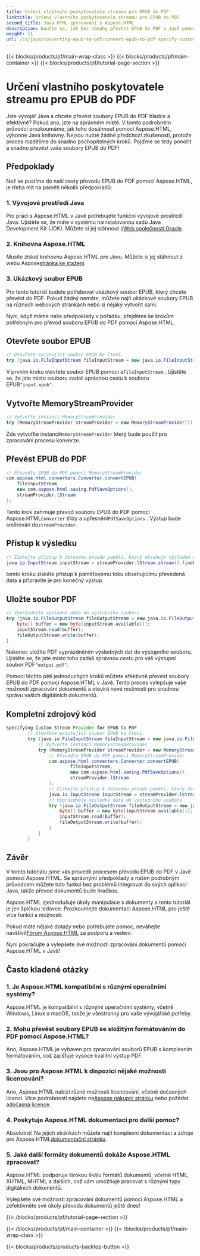 ```yaml
---
title: Určení vlastního poskytovatele streamu pro EPUB do PDF
linktitle: Určení vlastního poskytovatele streamu pro EPUB do PDF
second_title: Java HTML zpracování s Aspose.HTML
description: Naučte se, jak bez námahy převést EPUB do PDF v Javě pomocí Aspose.HTML, čímž rozšíříte možnosti zpracování dokumentů.
weight: 11
url: /cs/java/converting-epub-to-pdf/convert-epub-to-pdf-specify-custom-stream-provider/
---
```


{{< blocks/products/pf/main-wrap-class >}}
{{< blocks/products/pf/main-container >}}
{{< blocks/products/pf/tutorial-page-section >}}

# Určení vlastního poskytovatele streamu pro EPUB do PDF


Jste vývojář Java a chcete převést soubory EPUB do PDF hladce a efektivně? Pokud ano, jste na správném místě. V tomto podrobném průvodci prozkoumáme, jak toho dosáhnout pomocí Aspose.HTML, výkonné Java knihovny. Nejsou nutné žádné předchozí zkušenosti, protože proces rozdělíme do snadno pochopitelných kroků. Pojďme se tedy ponořit a snadno převést vaše soubory EPUB do PDF!

## Předpoklady

Než se pustíme do naší cesty převodu EPUB do PDF pomocí Aspose.HTML, je třeba mít na paměti několik předpokladů:

### 1. Vývojové prostředí Java

 Pro práci s Aspose.HTML v Javě potřebujete funkční vývojové prostředí Java. Ujistěte se, že máte v systému nainstalovanou sadu Java Development Kit (JDK). Můžete si jej stáhnout z[Web společnosti Oracle](https://www.oracle.com/java/technologies/javase-downloads.html).

### 2. Knihovna Aspose.HTML

 Musíte získat knihovnu Aspose.HTML pro Javu. Můžete si jej stáhnout z webu Aspose[stránka ke stažení](https://releases.aspose.com/html/java/).

### 3. Ukázkový soubor EPUB

Pro tento tutoriál budete potřebovat ukázkový soubor EPUB, který chcete převést do PDF. Pokud žádný nemáte, můžete najít ukázkové soubory EPUB na různých webových stránkách nebo si nějaký vytvořit sami.

Nyní, když máme naše předpoklady v pořádku, přejděme ke krokům potřebným pro převod souboru EPUB do PDF pomocí Aspose.HTML.

## Otevřete soubor EPUB

```java
// Otevřete existující soubor EPUB ke čtení.
try (java.io.FileInputStream fileInputStream = new java.io.FileInputStream(Resources.input("input.epub"))) {
```

 V prvním kroku otevřete soubor EPUB pomocí a`FileInputStream` . Ujistěte se, že jste místo souboru zadali správnou cestu k souboru EPUB`"input.epub"`.

## Vytvořte MemoryStreamProvider

```java
// Vytvořte instanci MemoryStreamProvider
try (MemoryStreamProvider streamProvider = new MemoryStreamProvider()) {
```

 Zde vytvoříte instanci`MemoryStreamProvider` který bude použit pro zpracování procesu konverze.

## Převést EPUB do PDF

```java
// Převeďte EPUB do PDF pomocí MemoryStreamProvider
com.aspose.html.converters.Converter.convertEPUB(
    fileInputStream,
    new com.aspose.html.saving.PdfSaveOptions(),
    streamProvider.lStream
);
```

 Tento krok zahrnuje převod souboru EPUB do PDF pomocí Aspose.HTML`Converter` třídy a upřesnění`PdfSaveOptions` . Výstup bude směrován do`streamProvider`.

## Přístup k výsledku

```java
// Získejte přístup k datovému proudu paměti, který obsahuje výsledná data
java.io.InputStream inputStream = streamProvider.lStream.stream().findFirst().get();
```

tomto kroku získáte přístup k paměťovému toku obsahujícímu převedená data a připravíte je pro konečný výstup.

## Uložte soubor PDF

```java
// Vyprázdněte výsledná data do výstupního souboru
try (java.io.FileOutputStream fileOutputStream = new java.io.FileOutputStream(Resources.output("output.pdf"))) {
    byte[] buffer = new byte[inputStream.available()];
    inputStream.read(buffer);
    fileOutputStream.write(buffer);
}
```

 Nakonec uložíte PDF vyprázdněním výsledných dat do výstupního souboru. Ujistěte se, že jste místo toho zadali správnou cestu pro váš výstupní soubor PDF`"output.pdf"`.

Pomocí těchto pěti jednoduchých kroků můžete efektivně převést soubory EPUB do PDF pomocí Aspose.HTML v Javě. Tento proces vylepšuje vaše možnosti zpracování dokumentů a otevírá nové možnosti pro snadnou správu vašich digitálních dokumentů.

## Kompletní zdrojový kód
```java
Specifying Custom Stream Provider for EPUB to PDF
        // Otevřete existující soubor EPUB ke čtení.
        try (java.io.FileInputStream fileInputStream = new java.io.FileInputStream(Resources.input("input.epub"))) {
            // Vytvořte instanci MemoryStreamProvider
            try (MemoryStreamProvider streamProvider = new MemoryStreamProvider()) {
                // Převeďte EPUB do PDF pomocí MemoryStreamProvider
                com.aspose.html.converters.Converter.convertEPUB(
                        fileInputStream,
                        new com.aspose.html.saving.PdfSaveOptions(),
                        streamProvider.lStream
                );
                // Získejte přístup k datovému proudu paměti, který obsahuje výsledná data
                java.io.InputStream inputStream = streamProvider.lStream.stream().findFirst().get();
                // Vyprázdněte výsledná data do výstupního souboru
                try (java.io.FileOutputStream fileOutputStream = new java.io.FileOutputStream(Resources.output("output.pdf"))) {
                    byte[] buffer = new byte[inputStream.available()];
                    inputStream.read(buffer);
                    fileOutputStream.write(buffer);
                }
            }
        }
```

## Závěr

V tomto tutoriálu jsme vás provedli procesem převodu EPUB do PDF v Javě pomocí Aspose.HTML. Se správnými předpoklady a naším podrobným průvodcem můžete tuto funkci bez problémů integrovat do svých aplikací Java, takže převod dokumentů bude hračkou.

Aspose.HTML zjednodušuje úkoly manipulace s dokumenty a tento tutoriál je jen špičkou ledovce. Prozkoumejte dokumentaci Aspose.HTML pro ještě více funkcí a možností.

 Pokud máte nějaké dotazy nebo potřebujete pomoc, neváhejte navštívit[Fórum Aspose.HTML](https://forum.aspose.com/) za podporu a vedení.

Nyní pokračujte a vylepšete své možnosti zpracování dokumentů pomocí Aspose.HTML v Javě!

## Často kladené otázky

### 1. Je Aspose.HTML kompatibilní s různými operačními systémy?

Aspose.HTML je kompatibilní s různými operačními systémy, včetně Windows, Linux a macOS, takže je všestranný pro vaše vývojářské potřeby.

### 2. Mohu převést soubory EPUB se složitým formátováním do PDF pomocí Aspose.HTML?

Ano, Aspose.HTML je vybaven pro zpracování souborů EPUB s komplexním formátováním, což zajišťuje vysoce kvalitní výstup PDF.

### 3. Jsou pro Aspose.HTML k dispozici nějaké možnosti licencování?

 Ano, Aspose.HTML nabízí různé možnosti licencování, včetně dočasných licencí. Více podrobností najdete na[Aspose nákupní stránku](https://purchase.aspose.com/buy) nebo požádat a[dočasná licence](https://purchase.aspose.com/temporary-license/).

### 4. Poskytuje Aspose.HTML dokumentaci pro další pomoc?

 Absolutně! Na jejich stránkách můžete najít komplexní dokumentaci a zdroje pro Aspose.HTML[dokumentační stránku](https://reference.aspose.com/html/java/).

### 5. Jaké další formáty dokumentů dokáže Aspose.HTML zpracovat?

Aspose.HTML podporuje širokou škálu formátů dokumentů, včetně HTML, XHTML, MHTML a dalších, což vám umožňuje pracovat s různými typy digitálních dokumentů.

Vylepšete své možnosti zpracování dokumentů pomocí Aspose.HTML a zefektivněte své úkoly převodu dokumentů ještě dnes!

{{< /blocks/products/pf/tutorial-page-section >}}

{{< /blocks/products/pf/main-container >}}
{{< /blocks/products/pf/main-wrap-class >}}

{{< blocks/products/products-backtop-button >}}
